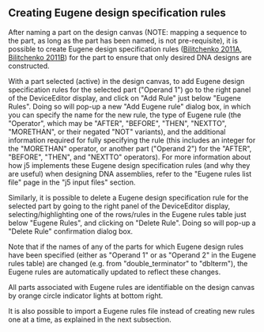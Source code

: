 ## Creating Eugene design specification rules

After naming a part on the design canvas (NOTE: mapping a sequence to the part, as long as the part has been named, is not pre-requisite), it is possible to create Eugene design specification rules ([Bilitchenko 2011A](http://www.ncbi.nlm.nih.gov/pubmed/21559524), [Bilitchenko 2011B](http://www.ncbi.nlm.nih.gov/pubmed/21601677)) for the part to ensure that only desired DNA designs are constructed.

With a part selected (active) in the design canvas, to add Eugene design specification rules for the selected part ("Operand 1") go to the right panel of the DeviceEditor display, and click on "Add Rule" just below "Eugene Rules". Doing so will pop-up a new "Add Eugene rule" dialog box, in which you can specify the name for the new rule, the type of Eugene rule (the "Operator", which may be "AFTER", "BEFORE", "THEN", "NEXTTO", "MORETHAN", or their negated "NOT" variants), and the additional information required for fully specifying the rule (this includes an integer for the "MORETHAN" operator, or another part ("Operand 2") for the "AFTER", "BEFORE", "THEN", and "NEXTTO" operators). For more information about how j5 implements these Eugene design specification rules (and why they are useful) when designing DNA assemblies, refer to the "Eugene rules list file" page in the "j5 input files" section.

Similarly, it is possible to delete a Eugene design specification rule for the selected part by going to the right panel of the DeviceEditor display, selecting/highlighting one of the rows/rules in the Eugene rules table just below "Eugene Rules", and clicking on "Delete Rule". Doing so will pop-up a "Delete Rule" confirmation dialog box.

Note that if the names of any of the parts for which Eugene design rules have been specified (either as "Operand 1" or as "Operand 2" in the Eugene rules table) are changed (e.g. from "double_terminator" to "dblterm"), the Eugene rules are automatically updated to reflect these changes. 

All parts associated with Eugene rules are identifiable on the design canvas by orange circle indicator lights at bottom right.

It is also possible to import a Eugene rules file instead of creating new rules one at a time, as explained in the next subsection.
